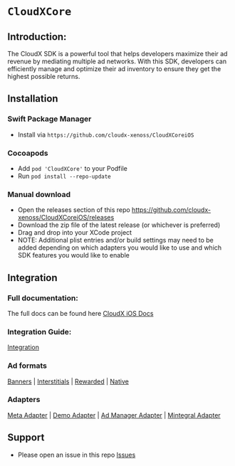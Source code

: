 # ``CloudXCore``

## Introduction:
The CloudX SDK is a powerful tool that helps developers maximize their ad revenue by mediating multiple ad networks. With this SDK, developers can efficiently manage and optimize their ad inventory to ensure they get the highest possible returns.

## Installation 
### Swift Package Manager
- Install via `https://github.com/cloudx-xenoss/CloudXCoreiOS`

### Cocoapods 
- Add `pod 'CloudXCore'` to your Podfile
- Run `pod install --repo-update`

### Manual download
- Open the releases section of this repo https://github.com/cloudx-xenoss/CloudXCoreiOS/releases
- Download the zip file of the latest release (or whichever is preferred)
- Drag and drop into your XCode project
- NOTE: Additional plist entries and/or build settings may need to be added depending on which adapters you would like to use and which SDK features you would like to enable

## Integration

### Full documentation:
The full docs can be found here [CloudX iOS Docs](https://cloudx-xenoss.github.io/CloudXCoreiOS/documentation/cloudxcore)

### Integration Guide:
[Integration](https://cloudx-xenoss.github.io/CloudXCoreiOS/documentation/cloudxcore/integration)

### Ad formats
[Banners](https://cloudx-xenoss.github.io/CloudXCoreiOS/documentation/cloudxcore/banner) | 
[Interstitials](https://cloudx-xenoss.github.io/CloudXCoreiOS/documentation/cloudxcore/interstitial) | 
[Rewarded](https://cloudx-xenoss.github.io/CloudXCoreiOS/documentation/cloudxcore/rewarded) | 
[Native](https://cloudx-xenoss.github.io/CloudXCoreiOS/documentation/cloudxcore/native)

### Adapters
[Meta Adapter](https://cloudx-xenoss.github.io/CloudXCoreiOS/documentation/cloudxcore/metaadapter) | 
[Demo Adapter](https://cloudx-xenoss.github.io/CloudXCoreiOS/documentation/cloudxcore/demoadapter) | 
[Ad Manager Adapter](https://cloudx-xenoss.github.io/CloudXCoreiOS/documentation/cloudxcore/admanageradapter) | 
[Mintegral Adapter](https://cloudx-xenoss.github.io/CloudXCoreiOS/documentation/cloudxcore/mintegraladapter)

## Support
- Please open an issue in this repo [Issues](https://github.com/cloudx-xenoss/CloudXCoreiOS/issues)

